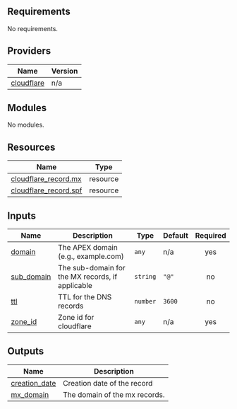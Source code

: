 <!-- BEGIN_TF_DOCS -->
## Requirements

No requirements.

## Providers

| Name | Version |
|------|---------|
| <a name="provider_cloudflare"></a> [cloudflare](#provider\_cloudflare) | n/a |

## Modules

No modules.

## Resources

| Name | Type |
|------|------|
| [cloudflare_record.mx](https://registry.terraform.io/providers/hashicorp/cloudflare/latest/docs/resources/record) | resource |
| [cloudflare_record.spf](https://registry.terraform.io/providers/hashicorp/cloudflare/latest/docs/resources/record) | resource |

## Inputs

| Name | Description | Type | Default | Required |
|------|-------------|------|---------|:--------:|
| <a name="input_domain"></a> [domain](#input\_domain) | The APEX domain (e.g., example.com) | `any` | n/a | yes |
| <a name="input_sub_domain"></a> [sub\_domain](#input\_sub\_domain) | The sub-domain for the MX records, if applicable | `string` | `"@"` | no |
| <a name="input_ttl"></a> [ttl](#input\_ttl) | TTL for the DNS records | `number` | `3600` | no |
| <a name="input_zone_id"></a> [zone\_id](#input\_zone\_id) | Zone id for cloudflare | `any` | n/a | yes |

## Outputs

| Name | Description |
|------|-------------|
| <a name="output_creation_date"></a> [creation\_date](#output\_creation\_date) | Creation date of the record |
| <a name="output_mx_domain"></a> [mx\_domain](#output\_mx\_domain) | The domain of the mx records. |
<!-- END_TF_DOCS -->